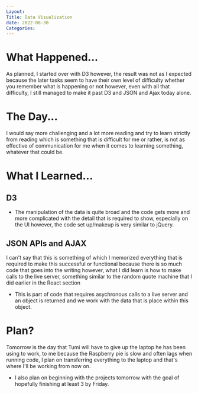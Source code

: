 ```yaml
---
Layout:
Title: Data Visualization
date: 2022-08-30
Categories:
---
```


# What Happened...
As planned, I started over with D3 however, the result was not as I expected because the later tasks seem to have their own level of difficulty whether you remember what is happening or not however, even with all that difficulty, I still managed to make it past D3 and JSON and Ajax today alone.

# The Day...
I would say more challenging and a lot more reading and try to learn strictly from reading which is something that is difficult for me or rather, is not as effective of communication for me when it comes to learning something, whatever that could be.

# What I Learned...

## D3
- The manipulation of the data is quite broad and the code gets more and more complicated with the detail that is required to show, especially on the UI however, the code set up/makeup is very similar to jQuery.

## JSON APIs and AJAX
 I can't say that this is something of which I memorized everything that is required to make this successful or functional because there is so much code that goes into the writing however, what I did learn is how to make calls to the live server, something similar to the random quote machine that I did earlier in the React section

- This is part of code that requires asychronous calls to a live server and an object is returned and we work with the data that is place within this object.

# Plan?

Tomorrow is the day that Tumi will have to give up the laptop he has been using to work, to me because the Raspberry pie is slow and often lags when running code, I plan on transferring everything to the laptop and that's where I'll be working from now on.

- I also plan on beginning with the projects tomorrow with the goal of hopefully finishing at least 3 by Friday.